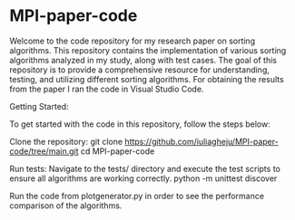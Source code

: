 # MPI-paper-code
Welcome to the code repository for my research paper on sorting algorithms. This repository contains the implementation of various sorting algorithms analyzed in my study, along with test cases. The goal of this repository is to provide a comprehensive resource for understanding, testing, and utilizing different sorting algorithms. For obtaining the results from the paper I ran the code in Visual Studio Code.

Getting Started:

To get started with the code in this repository, follow the steps below:

Clone the repository:
git clone https://github.com/iuliagheju/MPI-paper-code/tree/main.git
cd MPI-paper-code

Run tests:
Navigate to the tests/ directory and execute the test scripts to ensure all algorithms are working correctly.
python -m unittest discover

Run the code from plotgenerator.py in order to see the performance comparison of the algorithms.
